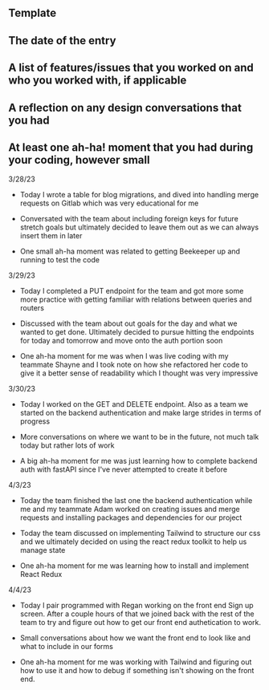 ## Template

## The date of the entry

## A list of features/issues that you worked on and who you worked with, if applicable

## A reflection on any design conversations that you had

## At least one ah-ha! moment that you had during your coding, however small

3/28/23

- Today I wrote a table for blog migrations, and dived into handling merge requests on Gitlab which was very educational for me

- Conversated with the team about including foreign keys for future stretch goals but ultimately decided to leave them out as we can always insert them in later

- One small ah-ha moment was related to getting Beekeeper up and running to test the code

3/29/23

- Today I completed a PUT endpoint for the team and got more some more practice with getting familiar with relations between queries and routers

- Discussed with the team about out goals for the day and what we wanted to get done. Ultimately decided to pursue hitting the endpoints for today and tomorrow and move onto the auth portion soon

- One ah-ha moment for me was when I was live coding with my teammate Shayne and I took note on how she refactored her code to give it a better sense of readability which I thought was very impressive

3/30/23

- Today I worked on the GET and DELETE endpoint. Also as a team we started on the backend authentication and make large strides in terms of progress

- More conversations on where we want to be in the future, not much talk today but rather lots of work

- A big ah-ha moment for me was just learning how to complete backend auth with fastAPI since I've never attempted to create it before

4/3/23

- Today the team finished the last one the backend authentication while me and my teammate Adam worked on creating issues and merge requests and installing packages and dependencies for our project

- Today the team discussed on implementing Tailwind to structure our css and we ultimately decided on using the react redux toolkit to help us manage state

- One ah-ha moment for me was learning how to install and implement React Redux

4/4/23

- Today I pair programmed with Regan working on the front end Sign up screen. After a couple hours of that we joined back with the rest of the team to try and figure out how to get our front end authetication to work.

- Small conversations about how we want the front end to look like and what to include in our forms

- One ah-ha moment for me was working with Tailwind and figuring out how to use it and how to debug if something isn't showing on the front end.
